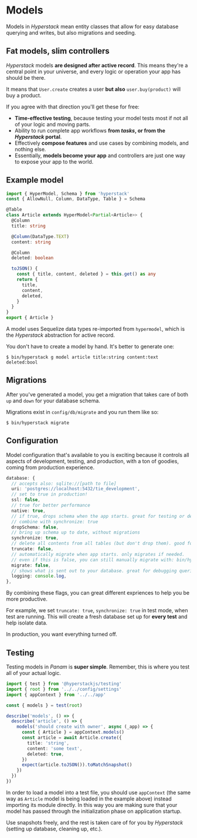 # Models

Models in _Hyperstack_ mean entity classes that allow for easy database querying and writes, but also migrations and seeding.


## Fat models, slim controllers

_Hyperstack_ models **are designed after active record**. This means they're a central point in your universe, and every logic or operation your app has should be there.

It means that `User.create` creates a user **but also** `user.buy(product)` will buy a product.

If you agree with that direction you'll get these for free:

* **Time-effective testing**, because testing your model tests most if not all of your logic and moving parts.
* Ability to run complete app workflows **from _tasks_, or from the _Hyperstack_ portal**.
* Effectively **compose features** and use cases by combining models, and nothing else.
* Essentially, **models become your app** and controllers are just one way to expose your app to the world.

## Example model

```ts
import { HyperModel, Schema } from 'hyperstack'
const { AllowNull, Column, DataType, Table } = Schema

@Table
class Article extends HyperModel<Partial<Article>> {
  @Column
  title: string

  @Column(DataType.TEXT)
  content: string

  @Column
  deleted: boolean

  toJSON() {
    const { title, content, deleted } = this.get() as any
    return {
      title,
      content,
      deleted,
    }
  }
}
export { Article }
```

A model uses Sequelize data types re-imported from `hypermodel`, which is the _Hyperstack_ abstraction for active record.

You don't have to create a model by hand. It's better to generate one:

```
$ bin/hyperstack g model article title:string content:text deleted:bool
```

## Migrations

After you've generated a model, you get a migration that takes care of both `up` and `down` for your database schema.

Migrations exist in `config/db/migrate` and you run them like so:

```
$ bin/hyperstack migrate
```

## Configuration

Model configuration that's available to you is exciting because it controls all aspects of development, testing, and production, with a ton of goodies, coming from production experience.


```ts
database: {
  // accepts also: sqlite://[path to file]
  uri: 'postgres://localhost:5432/tie_development',
  // set to true in production!
  ssl: false,
  // true for better performance
  native: true,
  // if true, drops schema when the app starts. great for testing or debugging in development
  // combine with synchronize: true
  dropSchema: false,
  // bring up schema up to date, without migrations
  synchronize: true,
  // delete all contents from all tables (but don't drop them). good for test mode.
  truncate: false,
  // automatically migrate when app starts. only migrates if needed.
  // even if this is false, you can still manually migrate with: bin/hyperstack migrate
  migrate: false,
  // shows what is sent out to your database. great for debugging queries live.
  logging: console.log,
},
```

By combining these flags, you can great different expriences to help you be more productive.

For example, we set `truncate: true`, `synchronize: true` in test mode, when test are running. This will create a fresh database set up for **every test** and help isolate data.

In production, you want everything turned off.

## Testing

Testing models in _Panam_ is **super simple**. Remember, this is where you test all of your actual logic.


```ts title="test/models/article.spec.ts"
import { test } from '@hyperstackjs/testing'
import { root } from '../../config/settings'
import { appContext } from '../../app'

const { models } = test(root)

describe('models', () => {
  describe('article', () => {
    models('should create with owner', async (_app) => {
      const { Article } = appContext.models()
      const article = await Article.create({
        title: 'string',
        content: 'some text',
        deleted: true,
      })
      expect(article.toJSON()).toMatchSnapshot()
    })
  })
})
```

In order to load a model into a test file, you should use `appContext` (the same way as `Article` model is being loaded in the example above) instead importing its module directly. In this way you are making sure that your model has passed through the initialization phase on application startup.

Use snapshots freely, and the rest is taken care of for you by _Hyperstack_ (setting up database, cleaning up, etc.).

